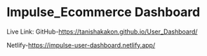 # Impulse_Ecommerce Dashboard
Live Link: GitHub-https://tanishakakon.github.io/User_Dashboard/
             
Netlify-https://impulse-user-dashboard.netlify.app/
